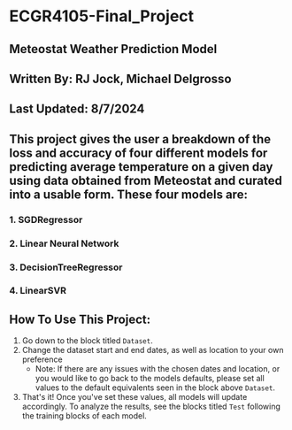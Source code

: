 # ECGR4105-Final_Project
## Meteostat Weather Prediction Model
## Written By: RJ Jock, Michael Delgrosso
## Last Updated: 8/7/2024

## This project gives the user a breakdown of the loss and accuracy of four different models for predicting average temperature on a given day using data obtained from Meteostat and curated into a usable form. These four models are:
### 1. SGDRegressor
### 2. Linear Neural Network
### 3. DecisionTreeRegressor
### 4. LinearSVR

## How To Use This Project:
1. Go down to the block titled `Dataset`.
2. Change the dataset start and end dates, as well as location to your own preference
    * Note: If there are any issues with the chosen dates and location, or you would like to go back to the models defaults, please set all values to the default equivalents seen in the block above `Dataset`.
3. That's it! Once you've set these values, all models will update accordingly. To analyze the results, see the blocks titled `Test` following the training blocks of each model.
